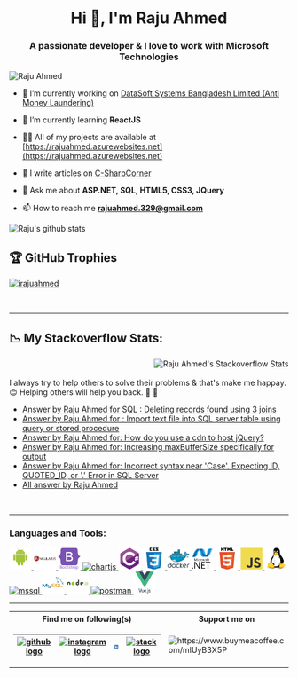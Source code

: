 <h1 align="center">Hi 👋, I'm Raju Ahmed</h1>
<h3 align="center">A passionate developer & I love to work with Microsoft Technologies</h3>

<p align="left"> <img src="https://komarev.com/ghpvc/?username=irajuahmed&label=Profile%20views&color=0e75b6&style=flat" alt="Raju Ahmed" /> </p>

- 🔭 I’m currently working on [DataSoft Systems Bangladesh Limited (Anti Money Laundering)](http://datasoft-bd.com/aml/)

- 🌱 I’m currently learning **ReactJS**

- 👨‍💻 All of my projects are available at [https://rajuahmed.azurewebsites.net](https://rajuahmed.azurewebsites.net)

- 📝 I write articles on [C-SharpCorner](https://www.c-sharpcorner.com/members/marginal-raju)

- 💬 Ask me about **ASP.NET, SQL, HTML5, CSS3, JQuery**

- 📫 How to reach me **rajuahmed.329@gmail.com**

![Raju's github stats](https://github-readme-stats.vercel.app/api/?username=irajuahmed&show_icons=true&title_color=fff&icon_color=79ff97&text_color=9f9f9f&bg_color=151515)

## 🏆 GitHub Trophies

<a href="https://github.com/irajuahmed"><img src="https://github-profile-trophy.vercel.app/?username=irajuahmed&column=7" alt="irajuahmed" /></a>

<br/>

---
## 📉 My Stackoverflow Stats:
<img align="right" src="https://github-readme-stackoverflow-nine.vercel.app/?userID=5615778" alt="Raju Ahmed's Stackoverflow Stats">
</br>
</br>
I always try to help others to solve their problems & that's make me happay. 😊 Helping others will help you back. 💯 🎉

<!-- STACKOVERFLOW:START -->
- [Answer by Raju Ahmed for SQL : Deleting records found using 3 joins](https://stackoverflow.com/questions/69664593/sql-deleting-records-found-using-3-joins/69665085#69665085)
- [Answer by Raju Ahmed for : Import text file into SQL server table using query or stored procedure](https://stackoverflow.com/questions/69826357/import-text-file-into-sql-server-table-using-query-or-stored-procedure/69835189#69835189)
- [Answer by Raju Ahmed for: How do you use a cdn to host jQuery?](https://stackoverflow.com/questions/69892425/how-do-you-use-a-cdn-to-host-jquery/69892449#69892449)
- [Answer by Raju Ahmed for: Increasing maxBufferSize specifically for output](https://stackoverflow.com/questions/69702614/increasing-maxbuffersize-specifically-for-output/69703167#69703167)
- [Answer by Raju Ahmed for: Incorrect syntax near 'Case'. Expecting ID, QUOTED_ID, or '.' Error in SQL Server](https://stackoverflow.com/questions/69695121/incorrect-syntax-near-case-expecting-id-quoted-id-or-error-in-sql-serve/69695188#69695188)
- [All answer by Raju Ahmed ](https://stackoverflow.com/users/5615778/raju-ahmed?tab=answers)
<!-- STACKOVERFLOW:END -->

<br>

---

<h3 align="left">Languages and Tools:</h3>

<p align="left"> <a href="https://developer.android.com" target="_blank"> <img src="https://raw.githubusercontent.com/devicons/devicon/master/icons/android/android-original-wordmark.svg" alt="android" width="40" height="40"/> </a> <a href="https://angular.io" target="_blank"> <img src="https://raw.githubusercontent.com/devicons/devicon/master/icons/angularjs/angularjs-original-wordmark.svg" alt="angularjs" width="40" height="40"/> </a> <a href="https://getbootstrap.com" target="_blank"> <img src="https://raw.githubusercontent.com/devicons/devicon/master/icons/bootstrap/bootstrap-plain-wordmark.svg" alt="bootstrap" width="40" height="40"/> </a> <a href="https://www.chartjs.org" target="_blank"> <img src="https://www.chartjs.org/media/logo-title.svg" alt="chartjs" width="40" height="40"/> </a> <a href="https://www.w3schools.com/cs/" target="_blank"> <img src="https://raw.githubusercontent.com/devicons/devicon/master/icons/csharp/csharp-original.svg" alt="csharp" width="40" height="40"/> </a> <a href="https://www.w3schools.com/css/" target="_blank"> <img src="https://raw.githubusercontent.com/devicons/devicon/master/icons/css3/css3-original-wordmark.svg" alt="css3" width="40" height="40"/> </a> <a href="https://www.docker.com/" target="_blank"> <img src="https://raw.githubusercontent.com/devicons/devicon/master/icons/docker/docker-original-wordmark.svg" alt="docker" width="40" height="40"/> </a> <a href="https://dotnet.microsoft.com/" target="_blank"> <img src="https://raw.githubusercontent.com/devicons/devicon/master/icons/dot-net/dot-net-original-wordmark.svg" alt="dotnet" width="40" height="40"/> </a> <a href="https://www.w3.org/html/" target="_blank"> <img src="https://raw.githubusercontent.com/devicons/devicon/master/icons/html5/html5-original-wordmark.svg" alt="html5" width="40" height="40"/> </a> <a href="https://developer.mozilla.org/en-US/docs/Web/JavaScript" target="_blank"> <img src="https://raw.githubusercontent.com/devicons/devicon/master/icons/javascript/javascript-original.svg" alt="javascript" width="40" height="40"/> </a> <a href="https://www.linux.org/" target="_blank"> <img src="https://raw.githubusercontent.com/devicons/devicon/master/icons/linux/linux-original.svg" alt="linux" width="40" height="40"/> </a> <a href="https://www.microsoft.com/en-us/sql-server" target="_blank"> <img src="https://cdn.worldvectorlogo.com/logos/microsoft-sql-server.svg" alt="mssql" width="40" height="40"/> </a> <a href="https://www.mysql.com/" target="_blank"> <img src="https://raw.githubusercontent.com/devicons/devicon/master/icons/mysql/mysql-original-wordmark.svg" alt="mysql" width="40" height="40"/> </a> <a href="https://nodejs.org" target="_blank"> <img src="https://raw.githubusercontent.com/devicons/devicon/master/icons/nodejs/nodejs-original-wordmark.svg" alt="nodejs" width="40" height="40"/> </a> <a href="https://postman.com" target="_blank"> <img src="https://www.vectorlogo.zone/logos/getpostman/getpostman-icon.svg" alt="postman" width="40" height="40"/> </a> <a href="https://vuejs.org/" target="_blank"> <img src="https://raw.githubusercontent.com/devicons/devicon/master/icons/vuejs/vuejs-original-wordmark.svg" alt="vuejs" width="40" height="40"/> </a> </p>

---

<table align="center">
<tr><th>Find me on following(s)</th><th>Support me on</th></tr>
<tr><td>

| [<img src="https://github.com/irajuahmed/irajuahmed/blob/main/images/github.png" alt="github logo" width="34">](https://github.com/irajuahmed) | [<img src="https://github.com/irajuahmed/irajuahmed/blob/main/images/instagram.jpg" alt="instagram logo" width="24">](https://www.instagram.com/marginalraju/) | [<img src="https://github.com/irajuahmed/irajuahmed/blob/main/images/Linkedin.png" alt="Linkedin Logo" width="24">](https://www.linkedin.com/in/raju-ahmed-263475126/)| [<img src="https://github.com/irajuahmed/irajuahmed/blob/main/images/stack.svg" alt="stack logo" width="24">](https://stackoverflow.com/users/5615778) 
|---|---|---|---|

</td><td>

<p><a href="https://www.buymeacoffee.com/https://www.buymeacoffee.com/mIUyB3X5P"> <img align="left" src="https://cdn.buymeacoffee.com/buttons/v2/default-yellow.png" height="50" width="210" alt="https://www.buymeacoffee.com/mIUyB3X5P" /></a></p>

</td></tr> </table>

<!---
comment here
<h5 align="center">Visitor Counter: <img src="https://profile-counter.glitch.me/irajuahmed/count.svg" alt="irajuahmed" /></h5>
-->
